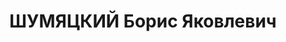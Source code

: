 ---
title: ШУМЯЦКИЙ Борис Яковлевич
description: "Род. в 1908, г. Вильно, еврей, член ВКП(б). Проживал: г. Ленинград,\
  \ М. Охта, Выгодников пер., д. 8а, кв. 4. Инспектор по шоссейно-грунтовым дорогам\
  \ 3-го отдела Штаба ЛВО ст. лейтенант \n  Арестован 16.09.1937. Обв. по ст. 58-7-10-11\
  \ УК РСФСР. Приговор: выездная сессия ВК ВС СССР в г. Ленинград, 02.12.1937 – ВМН.\
  \ Расстрелян 02.12.1937"
---